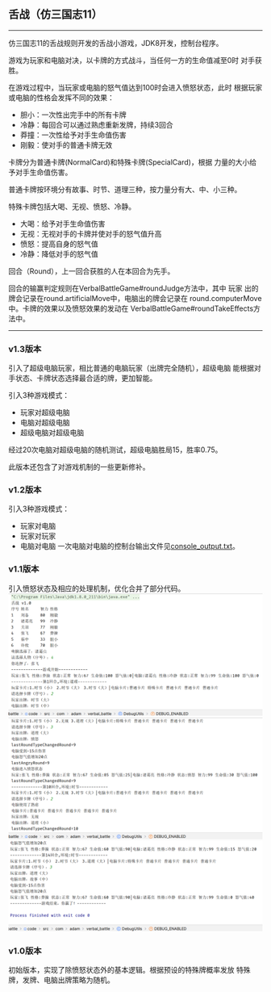 ## 舌战（仿三国志11）

-------------
仿三国志11的舌战规则开发的舌战小游戏，JDK8开发，控制台程序。

游戏为玩家和电脑对决，以卡牌的方式战斗，当任何一方的生命值减至0时
对手获胜。

在游戏过程中，当玩家或电脑的怒气值达到100时会进入愤怒状态，此时
根据玩家或电脑的性格会发挥不同的效果：
- 胆小：一次性出完手中的所有卡牌
- 冷静：每回合可以通过熟虑重新发牌，持续3回合
- 莽撞：一次性给予对手生命值伤害
- 刚毅：使对手的普通卡牌无效

卡牌分为普通卡牌(NormalCard)和特殊卡牌(SpecialCard)，根据
力量的大小给予对手生命值伤害。

普通卡牌按环境分有故事、时节、道理三种，按力量分有大、中、小三种。

特殊卡牌包括大喝、无视、愤怒、冷静。
- 大喝：给予对手生命值伤害
- 无视：无视对手的卡牌并使对手的怒气值升高
- 愤怒：提高自身的怒气值
- 冷静：降低对手的怒气值

回合（Round），上一回合获胜的人在本回合为先手。

回合的输赢判定规则在VerbalBattleGame#roundJudge方法中，其中
玩家 出的牌会记录在round.artificialMove中，电脑出的牌会记录在
round.computerMove中。卡牌的效果以及愤怒效果的发动在
VerbalBattleGame#roundTakeEffects方法中。

---------------

### v1.3版本
引入了超级电脑玩家，相比普通的电脑玩家（出牌完全随机），超级电脑
能根据对手状态、卡牌状态选择最合适的牌，更加智能。

引入3种游戏模式：
- 玩家对超级电脑
- 电脑对超级电脑
- 超级电脑对超级电脑

经过20次电脑对超级电脑的随机测试，超级电脑胜局15，胜率0.75。

此版本还包含了对游戏机制的一些更新修补。
### v1.2版本
引入3种游戏模式：
- 玩家对电脑
- 玩家对玩家
- 电脑对电脑
一次电脑对电脑的控制台输出文件见[console_output.txt](code/resources/console_output.txt)。
### v1.1版本
引入愤怒状态及相应的处理机制，优化合并了部分代码。
![](code/resources/v1.1-1.png)
![](code/resources/v1.1-2.png)
![](code/resources/v1.1-3.png)
### v1.0版本
初始版本，实现了除愤怒状态外的基本逻辑。根据预设的特殊牌概率发放
特殊牌，发牌、电脑出牌策略为随机。